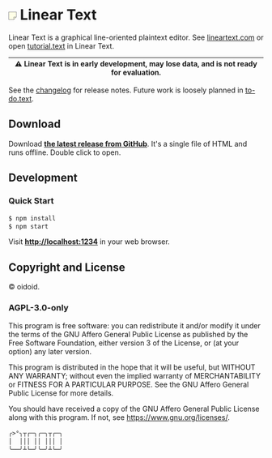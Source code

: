 # ![Linear Text](src/favicon/favicon.png) Linear Text

Linear Text is a graphical line-oriented plaintext editor. See
[lineartext.com](https://lineartext.com) or open
[tutorial.text](docs/tutorial.text) in Linear Text.

| ⚠️ Linear Text is in early development, may lose data, and is not ready for evaluation. |
| --------------------------------------------------------------------------------------- |

See the [changelog](docs/changelog.text) for release notes. Future work is
loosely planned in [to-do.text](docs/to-do.text).

## Download

Download
**[the latest release from GitHub](https://github.com/oidoid/linear-text/releases/latest)**.
It's a single file of HTML and runs offline. Double click to open.

## Development

### Quick Start

```
$ npm install
$ npm start
```

Visit **[http://localhost:1234](http://localhost:1234)** in your web browser.

## Copyright and License

© oidoid.

### AGPL-3.0-only

This program is free software: you can redistribute it and/or modify it under
the terms of the GNU Affero General Public License as published by the Free
Software Foundation, either version 3 of the License, or (at your option) any
later version.

This program is distributed in the hope that it will be useful, but WITHOUT ANY
WARRANTY; without even the implied warranty of MERCHANTABILITY or FITNESS FOR A
PARTICULAR PURPOSE. See the GNU Affero General Public License for more details.

You should have received a copy of the GNU Affero General Public License along
with this program. If not, see <https://www.gnu.org/licenses/>.

```
╭>°╮┬┌─╮╭─╮┬┌─╮
│  │││ ││ │││ │
╰──╯┴└─╯╰─╯┴└─╯
```
